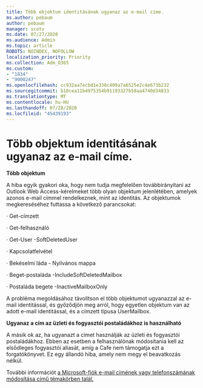 ```yaml
---
title: Több objektum identitásának ugyanaz az e-mail címe.
ms.author: pebaum
author: pebaum
manager: scotv
ms.date: 07/27/2020
ms.audience: Admin
ms.topic: article
ROBOTS: NOINDEX, NOFOLLOW
localization_priority: Priority
ms.collection: Adm_O365
ms.custom:
- "1834"
- "9000247"
ms.openlocfilehash: cc932aa7ecbd1e338c409a7a6525e2c4e673b232
ms.sourcegitcommit: b10cea11b4975354b91193327b58aa4740d34833
ms.translationtype: MT
ms.contentlocale: hu-HU
ms.lasthandoff: 07/28/2020
ms.locfileid: "45439193"
---
```

# <a name="multiple-objects-have-the-same-email-address-as-identity"></a>Több objektum identitásának ugyanaz az e-mail címe.

**Több objektum**

A hiba egyik gyakori oka, hogy nem tudja megfelelően továbbirányítani az Outlook Web Access-kérelmeket több olyan objektum jelenlétében, amelyek azonos e-mail címmel rendelkeznek, mint az identitás. Az objektumok megkereséséhez futtassa a következő parancsokat:

· Get-címzett<email address>

· Get-felhasználó<email address>

· Get-User <email address> -SoftDeletedUser

· Kapcsolatfelvétel<email address>

· Bekéselmi láda <email address> - Nyilvános mappa

· Beget-postaláda <email address> -IncludeSoftDeletedMailbox

· Postaláda begete <email address> -InactiveMailboxOnly

A probléma megoldásához távolítson el több objektumot ugyanazzal az e-mail identitással, és győződjön meg arról, hogy egyetlen objektum van az adott e-mail identitással, és a címzett típusa UserMailbox.

**Ugyanaz a cím az üzleti és fogyasztói postaládákhoz is használható**

A másik ok az, ha ugyanazt a címet használják az üzleti és fogyasztói postaládákhoz. Ebben az esetben a felhasználónak módosítania kell az elsődleges fogyasztói aliasát, amíg a Cafe nem támogatja ezt a forgatókönyvet. Ez egy állandó hiba, amely nem megy el beavatkozás nélkül.

További információt [a Microsoft-fiók e-mail címének vagy telefonszámának módosítása című témakörben talál.](https://support.microsoft.com/help/11545/microsoft-account-rename-your-personal-account)